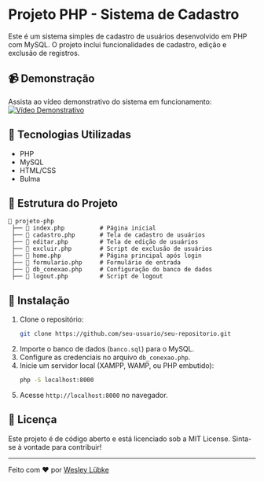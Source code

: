 # Projeto PHP - Sistema de Cadastro

Este é um sistema simples de cadastro de usuários desenvolvido em PHP com MySQL. O projeto inclui funcionalidades de cadastro, edição e exclusão de registros.

## 📹 Demonstração

Assista ao vídeo demonstrativo do sistema em funcionamento:
[![Vídeo Demonstrativo](https://img.youtube.com/vi/rD8AVz5W5x4/0.jpg)](https://youtu.be/rD8AVz5W5x4)

## 🚀 Tecnologias Utilizadas

- PHP
- MySQL
- HTML/CSS
- Bulma

## 📂 Estrutura do Projeto

```
📂 projeto-php
 ├── 📄 index.php          # Página inicial
 ├── 📄 cadastro.php       # Tela de cadastro de usuários
 ├── 📄 editar.php         # Tela de edição de usuários
 ├── 📄 excluir.php        # Script de exclusão de usuários
 ├── 📄 home.php           # Página principal após login
 ├── 📄 formulario.php     # Formulário de entrada
 ├── 📄 db_conexao.php     # Configuração do banco de dados
 ├── 📄 logout.php         # Script de logout
```

## 🔧 Instalação

1. Clone o repositório:
   ```sh
   git clone https://github.com/seu-usuario/seu-repositorio.git
   ```
2. Importe o banco de dados (`banco.sql`) para o MySQL.
3. Configure as credenciais no arquivo `db_conexao.php`.
4. Inicie um servidor local (XAMPP, WAMP, ou PHP embutido):
   ```sh
   php -S localhost:8000
   ```
5. Acesse `http://localhost:8000` no navegador.

## 📜 Licença

Este projeto é de código aberto e está licenciado sob a MIT License. Sinta-se à vontade para contribuir!

---

Feito com ❤️ por [Wesley Lübke](https://github.com/wesleylubke)

